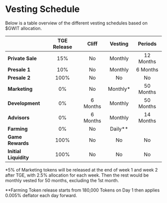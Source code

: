 # **Vesting Schedule**

Below is a table overview of the different vesting schedules based on $GWIT allocation.

<center>

|                       | **TGE Release** | **Cliff** | **Vesting** | **Periods** |
| --------------------- | :-------------: | :-------: | :---------: | :---------: |
| **Private Sale**      |       15%       |    No     |   Monthly   |  12 Months  |
| **Presale 1**         |       10%       |    No     |   Monthly   |  6 Months   |
| **Presale 2**         |      100%       |    No     |     No      |     No      |
| **Marketing**         |       0%        |    No     |  Monthly\*  |  50 Months  |
| **Development**       |       0%        | 6 Months  |   Monthly   |  50 Months  |
| **Advisors**          |       0%        | 6 Months  |   Monthly   |  14 Months  |
| **Farming**           |       0%        |    No     |  Daily\*\*  |             |
| **Game Rewards**      |      100%       |    No     |     No      |     No      |
| **Initial Liquidity** |      100%       |    No     |     No      |     No      |

</center>

\*5% of Marketing tokens will be released at the end of week 1 and week 2 after TGE, with 2.5% allocation for each week. Then the rest would be monthly vested for 50 months, excluding the 1st month.

\*\*Farming Token release starts from 180,000 Tokens on Day 1 then applies 0.005% deflator each day forward.
